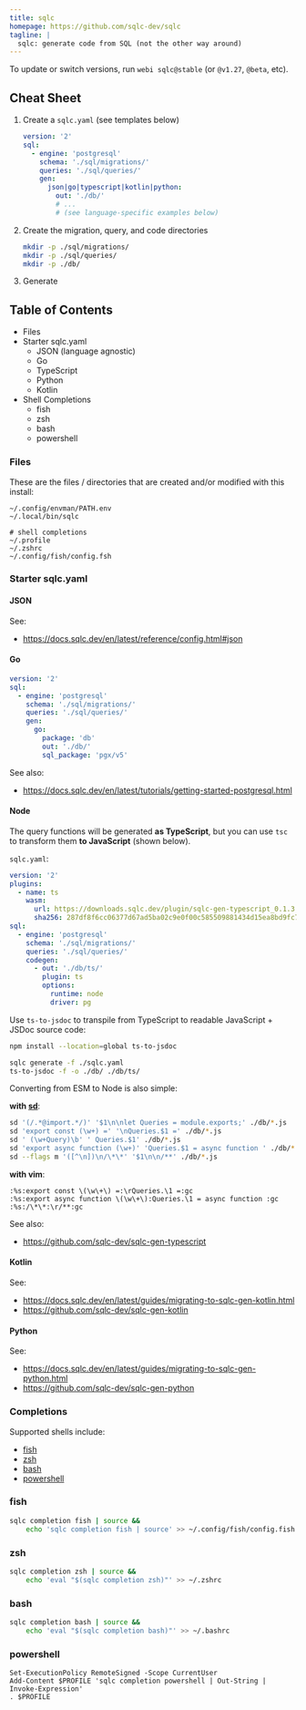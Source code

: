 ```yaml
---
title: sqlc
homepage: https://github.com/sqlc-dev/sqlc
tagline: |
  sqlc: generate code from SQL (not the other way around)
---
```


To update or switch versions, run `webi sqlc@stable` (or `@v1.27`, `@beta`,
etc).

## Cheat Sheet

1. Create a `sqlc.yaml` (see templates below)
   ```yaml
   version: '2'
   sql:
     - engine: 'postgresql'
       schema: './sql/migrations/'
       queries: './sql/queries/'
       gen:
         json|go|typescript|kotlin|python:
           out: './db/'
           # ...
           # (see language-specific examples below)
   ```
2. Create the migration, query, and code directories
   ```sh
   mkdir -p ./sql/migrations/
   mkdir -p ./sql/queries/
   mkdir -p ./db/
   ```
3. Generate

## Table of Contents

- Files
- Starter sqlc.yaml
  - JSON (language agnostic)
  - Go
  - TypeScript
  - Python
  - Kotlin
- Shell Completions
  - fish
  - zsh
  - bash
  - powershell

### Files

These are the files / directories that are created and/or modified with this
install:

```text
~/.config/envman/PATH.env
~/.local/bin/sqlc

# shell completions
~/.profile
~/.zshrc
~/.config/fish/config.fsh
```

### Starter sqlc.yaml

#### JSON

See:

- <https://docs.sqlc.dev/en/latest/reference/config.html#json>

#### Go

```yaml
version: '2'
sql:
  - engine: 'postgresql'
    schema: './sql/migrations/'
    queries: './sql/queries/'
    gen:
      go:
        package: 'db'
        out: './db/'
        sql_package: 'pgx/v5'
```

See also:

- <https://docs.sqlc.dev/en/latest/tutorials/getting-started-postgresql.html>

#### Node

The query functions will be generated **as TypeScript**, but you can use `tsc`
to transform them **to JavaScript** (shown below).

`sqlc.yaml`:

```yaml
version: '2'
plugins:
  - name: ts
    wasm:
      url: https://downloads.sqlc.dev/plugin/sqlc-gen-typescript_0.1.3.wasm
      sha256: 287df8f6cc06377d67ad5ba02c9e0f00c585509881434d15ea8bd9fc751a9368
sql:
  - engine: 'postgresql'
    schema: './sql/migrations/'
    queries: './sql/queries/'
    codegen:
      - out: './db/ts/'
        plugin: ts
        options:
          runtime: node
          driver: pg
```

Use `ts-to-jsdoc` to transpile from TypeScript to readable JavaScript + JSDoc
source code:

```sh
npm install --location=global ts-to-jsdoc

sqlc generate -f ./sqlc.yaml
ts-to-jsdoc -f -o ./db/ ./db/ts/
```

Converting from ESM to Node is also simple:

**with [sd](./sd)**:

```sh
sd '(/.*@import.*/)' '$1\n\nlet Queries = module.exports;' ./db/*.js
sd 'export const (\w+) =' '\nQueries.$1 =' ./db/*.js
sd ' (\w+Query)\b' ' Queries.$1' ./db/*.js
sd 'export async function (\w+)' 'Queries.$1 = async function ' ./db/*.js
sd --flags m '([^\n])\n/\*\*' '$1\n\n/**' ./db/*.js
```

**with vim**:

```vim
:%s:export const \(\w\+\) =:\rQueries.\1 =:gc
:%s:export async function \(\w\+\):Queries.\1 = async function :gc
:%s:/\*\*:\r/**:gc
```

See also:

- <https://github.com/sqlc-dev/sqlc-gen-typescript>

#### Kotlin

See:

- <https://docs.sqlc.dev/en/latest/guides/migrating-to-sqlc-gen-kotlin.html>
- <https://github.com/sqlc-dev/sqlc-gen-kotlin>

#### Python

See:

- <https://docs.sqlc.dev/en/latest/guides/migrating-to-sqlc-gen-python.html>
- <https://github.com/sqlc-dev/sqlc-gen-python>

### Completions

Supported shells include:

- [fish](#fish)
- [zsh](#zsh)
- [bash](#bash)
- [powershell](#powershell)

### fish

```sh
sqlc completion fish | source &&
    echo 'sqlc completion fish | source' >> ~/.config/fish/config.fish
```

### zsh

```sh
sqlc completion zsh | source &&
    echo 'eval "$(sqlc completion zsh)"' >> ~/.zshrc
```

### bash

```sh
sqlc completion bash | source &&
    echo 'eval "$(sqlc completion bash)"' >> ~/.bashrc
```

### powershell

```pwsh
Set-ExecutionPolicy RemoteSigned -Scope CurrentUser
Add-Content $PROFILE 'sqlc completion powershell | Out-String | Invoke-Expression'
. $PROFILE
```
